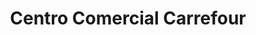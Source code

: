 ---
title: "Centro Comercial Carrefour"
url: /a-coruna/centro-comercial-carrefour/
shop: Einkaufszentrum
---